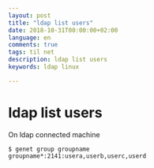 ```yaml
---
layout: post
title: "ldap list users"
date: 2018-10-31T00:00:00+02:00
language: en
comments: true
tags: til net
description: ldap list users
keywords: ldap linux

---
```

# ldap list users

On ldap connected machine

```
$ genet group groupname
groupname*:2141:usera,userb,userc,userd
```

